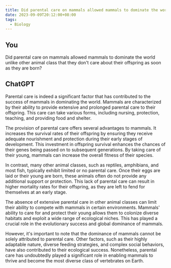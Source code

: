 ```yaml
---
title: Did parental care on mammals allowed mammals to dominate the world unlike other animal class that they don't care about their offspring as soon as they are born?
date: 2023-09-09T20:12:00+08:00
tags:
  - Biology
---
```

## You
Did parental care on mammals allowed mammals to dominate the world unlike other animal class that they don't care about their offspring as soon as they are born?

## ChatGPT
Parental care is indeed a significant factor that has contributed to the success of mammals in dominating the world. Mammals are characterized by their ability to provide extensive and prolonged parental care to their offspring. This care can take various forms, including nursing, protection, teaching, and providing food and shelter.

The provision of parental care offers several advantages to mammals. It increases the survival rates of their offspring by ensuring they receive adequate nourishment and protection during their early stages of development. This investment in offspring survival enhances the chances of their genes being passed on to subsequent generations. By taking care of their young, mammals can increase the overall fitness of their species.

In contrast, many other animal classes, such as reptiles, amphibians, and most fish, typically exhibit limited or no parental care. Once their eggs are laid or their young are born, these animals often do not provide any additional support or protection. This lack of parental care can result in higher mortality rates for their offspring, as they are left to fend for themselves at an early stage.

The absence of extensive parental care in other animal classes can limit their ability to compete with mammals in certain environments. Mammals' ability to care for and protect their young allows them to colonize diverse habitats and exploit a wide range of ecological niches. This has played a crucial role in the evolutionary success and global dominance of mammals.

However, it's important to note that the dominance of mammals cannot be solely attributed to parental care. Other factors, such as their highly adaptable nature, diverse feeding strategies, and complex social behaviors, have also contributed to their ecological success. Nonetheless, parental care has undoubtedly played a significant role in enabling mammals to thrive and become the most diverse class of vertebrates on Earth.